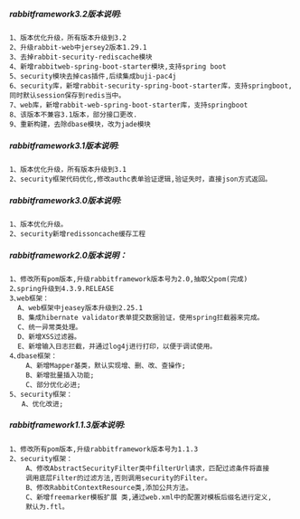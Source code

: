 ##### rabbitframework3.2版本说明:
	1、版本优化升级，所有版本升级到3.2
	2、升级rabbit-web中jersey2版本1.29.1
	3、去掉rabbit-security-rediscache模块
	4、新增rabbitweb-spring-boot-starter模块,支持spring boot
	5、security模块去掉cas插件,后续集成buji-pac4j
	6、security库，新增rabbit-security-spring-boot-starter库，支持springboot,同时默认session保存到redis当中。
	7、web库，新增rabbit-web-spring-boot-starter库，支持springboot
	8、该版本不兼容3.1版本，部分接口更改.
	9、重新构建，去除dbase模块，改为jade模块
	
##### rabbitframework3.1版本说明:
	1、版本优化升级，所有版本升级到3.1
	2、security框架代码优化,修改authc表单验证逻辑,验证失时，直接json方式返回。

	
##### rabbitframework3.0版本说明:
	1、版本优化升级。
	2、security新增redissoncache缓存工程
      
##### rabbitframework2.0版本说明：
    1、修改所有pom版本,升级rabbitframework版本号为2.0,抽取父pom(完成)
    2､spring升级到4.3.9.RELEASE
    3､web框架：
      A、web框架中jeasey版本升级到2.25.1
      B、集成hibernate validator表单提交数据验证，使用spring拦截器来完成。
      C、统一异常类处理。
      D、新增XSS过滤器。
      E、新增输入日志拦截，并通过log4j进行打印，以便于调试使用。
    4､dbase框架：
        A、新增Mapper基类，默认实现增、删、改、查操作;
        B、新增批量插入功能;
        C、部分优化必进;
    5、security框架：
       A、优化改进;
	
##### rabbitframework1.1.3版本说明:
	1、修改所有pom版本,升级rabbitframework版本号为1.1.3
	2、security框架：
        A、修改AbstractSecurityFilter类中filterUrl请求，匹配过滤条件将直接
        调用底层Filter的过滤方法,否则调用security的Filter。
        B、修改RabbitContextResource类,添加公共方法。
        C、新增freemarker模板扩展 类,通过web.xml中的配置对模板后缀名进行定义,
        默认为.ftl。

